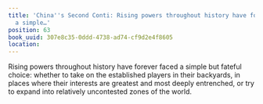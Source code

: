 ```yaml
---
title: 'China''s Second Conti: Rising powers throughout history have forever faced
  a simple…'
position: 63
book_uuid: 307e8c35-0ddd-4738-ad74-cf9d2e4f8605
location: 
---
```


Rising powers throughout history have forever faced a simple but fateful choice: whether to take on the established players in their backyards, in places where their interests are greatest and most deeply entrenched, or try to expand into relatively uncontested zones of the world.